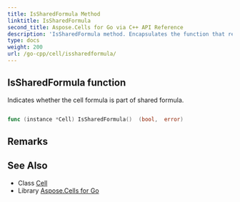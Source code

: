 ```yaml
---
title: IsSharedFormula Method 
linktitle: IsSharedFormula
second_title: Aspose.Cells for Go via C++ API Reference
description: 'IsSharedFormula method. Encapsulates the function that represents issharedformula in Go.'
type: docs
weight: 200
url: /go-cpp/cell/issharedformula/
---
```


## IsSharedFormula function

Indicates whether the cell formula is part of shared formula.

```go

func (instance *Cell) IsSharedFormula()  (bool,  error) 

```

## Remarks


## See Also

* Class [Cell](../)
* Library [Aspose.Cells for Go](../../)
